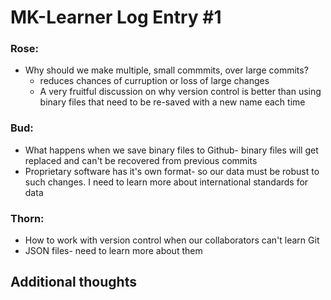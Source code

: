 # MK-Learner Log Entry #1 

### Rose:
- Why should we make multiple, small commmits, over large commits?
  - reduces chances of curruption or loss of large changes
  -  A very fruitful discussion on why version control is better than using binary files that need to be re-saved with a new name each time

### Bud: 
- What happens when we save binary files to Github- binary files will get replaced and can't be recovered from previous commits
- Proprietary software has it's own format- so our data must be robust to such changes. I need to learn more about international standards for data

### Thorn: 
- How to work with version control when our collaborators can't learn Git
- JSON files- need to learn more about them

## Additional thoughts

